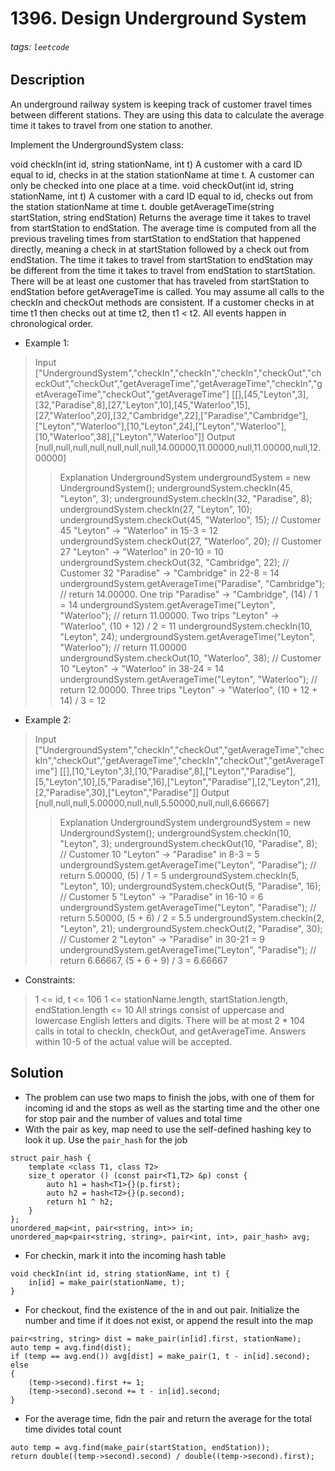# 1396. Design Underground System
###### tags: `leetcode`
## Description
An underground railway system is keeping track of customer travel times between different stations. They are using this data to calculate the average time it takes to travel from one station to another.

Implement the UndergroundSystem class:

void checkIn(int id, string stationName, int t)
A customer with a card ID equal to id, checks in at the station stationName at time t.
A customer can only be checked into one place at a time.
void checkOut(int id, string stationName, int t)
A customer with a card ID equal to id, checks out from the station stationName at time t.
double getAverageTime(string startStation, string endStation)
Returns the average time it takes to travel from startStation to endStation.
The average time is computed from all the previous traveling times from startStation to endStation that happened directly, meaning a check in at startStation followed by a check out from endStation.
The time it takes to travel from startStation to endStation may be different from the time it takes to travel from endStation to startStation.
There will be at least one customer that has traveled from startStation to endStation before getAverageTime is called.
You may assume all calls to the checkIn and checkOut methods are consistent. If a customer checks in at time t1 then checks out at time t2, then t1 < t2. All events happen in chronological order.

- Example 1:

>Input
["UndergroundSystem","checkIn","checkIn","checkIn","checkOut","checkOut","checkOut","getAverageTime","getAverageTime","checkIn","getAverageTime","checkOut","getAverageTime"]
[[],[45,"Leyton",3],[32,"Paradise",8],[27,"Leyton",10],[45,"Waterloo",15],[27,"Waterloo",20],[32,"Cambridge",22],["Paradise","Cambridge"],["Leyton","Waterloo"],[10,"Leyton",24],["Leyton","Waterloo"],[10,"Waterloo",38],["Leyton","Waterloo"]]
Output
[null,null,null,null,null,null,null,14.00000,11.00000,null,11.00000,null,12.00000]
>>Explanation
UndergroundSystem undergroundSystem = new UndergroundSystem();
undergroundSystem.checkIn(45, "Leyton", 3);
undergroundSystem.checkIn(32, "Paradise", 8);
undergroundSystem.checkIn(27, "Leyton", 10);
undergroundSystem.checkOut(45, "Waterloo", 15);  // Customer 45 "Leyton" -> "Waterloo" in 15-3 = 12
undergroundSystem.checkOut(27, "Waterloo", 20);  // Customer 27 "Leyton" -> "Waterloo" in 20-10 = 10
undergroundSystem.checkOut(32, "Cambridge", 22); // Customer 32 "Paradise" -> "Cambridge" in 22-8 = 14
undergroundSystem.getAverageTime("Paradise", "Cambridge"); // return 14.00000. One trip "Paradise" -> "Cambridge", (14) / 1 = 14
undergroundSystem.getAverageTime("Leyton", "Waterloo");    // return 11.00000. Two trips "Leyton" -> "Waterloo", (10 + 12) / 2 = 11
undergroundSystem.checkIn(10, "Leyton", 24);
undergroundSystem.getAverageTime("Leyton", "Waterloo");    // return 11.00000
undergroundSystem.checkOut(10, "Waterloo", 38);  // Customer 10 "Leyton" -> "Waterloo" in 38-24 = 14
undergroundSystem.getAverageTime("Leyton", "Waterloo");    // return 12.00000. Three trips "Leyton" -> "Waterloo", (10 + 12 + 14) / 3 = 12

- Example 2:

>Input
["UndergroundSystem","checkIn","checkOut","getAverageTime","checkIn","checkOut","getAverageTime","checkIn","checkOut","getAverageTime"]
[[],[10,"Leyton",3],[10,"Paradise",8],["Leyton","Paradise"],[5,"Leyton",10],[5,"Paradise",16],["Leyton","Paradise"],[2,"Leyton",21],[2,"Paradise",30],["Leyton","Paradise"]]
Output
[null,null,null,5.00000,null,null,5.50000,null,null,6.66667]
>>Explanation
UndergroundSystem undergroundSystem = new UndergroundSystem();
undergroundSystem.checkIn(10, "Leyton", 3);
undergroundSystem.checkOut(10, "Paradise", 8); // Customer 10 "Leyton" -> "Paradise" in 8-3 = 5
undergroundSystem.getAverageTime("Leyton", "Paradise"); // return 5.00000, (5) / 1 = 5
undergroundSystem.checkIn(5, "Leyton", 10);
undergroundSystem.checkOut(5, "Paradise", 16); // Customer 5 "Leyton" -> "Paradise" in 16-10 = 6
undergroundSystem.getAverageTime("Leyton", "Paradise"); // return 5.50000, (5 + 6) / 2 = 5.5
undergroundSystem.checkIn(2, "Leyton", 21);
undergroundSystem.checkOut(2, "Paradise", 30); // Customer 2 "Leyton" -> "Paradise" in 30-21 = 9
undergroundSystem.getAverageTime("Leyton", "Paradise"); // return 6.66667, (5 + 6 + 9) / 3 = 6.66667

- Constraints:

>1 <= id, t <= 106
1 <= stationName.length, startStation.length, endStation.length <= 10
All strings consist of uppercase and lowercase English letters and digits.
There will be at most 2 * 104 calls in total to checkIn, checkOut, and getAverageTime.
Answers within 10-5 of the actual value will be accepted.

## Solution
- The problem can use two maps to finish the jobs, with one of them for incoming id and the stops as well as the starting time and the other one for stop pair and the number of values and total time
- With the pair as key, map need to use the self-defined hashing key to look it up. Use the `pair_hash` for the job
```cpp=
struct pair_hash {
    template <class T1, class T2>
    size_t operator () (const pair<T1,T2> &p) const {
        auto h1 = hash<T1>{}(p.first);
        auto h2 = hash<T2>{}(p.second);
        return h1 ^ h2;  
    }
};
unordered_map<int, pair<string, int>> in;
unordered_map<pair<string, string>, pair<int, int>, pair_hash> avg;
```
- For checkin, mark it into the incoming hash table
```cpp=
void checkIn(int id, string stationName, int t) {
    in[id] = make_pair(stationName, t);
}
```
- For checkout, find the existence of the in and out pair. Initialize the number and time if it does not exist, or append the result into the map
```cpp=
pair<string, string> dist = make_pair(in[id].first, stationName);
auto temp = avg.find(dist);
if (temp == avg.end()) avg[dist] = make_pair(1, t - in[id].second);
else
{
    (temp->second).first += 1;
    (temp->second).second += t - in[id].second;
}
```
- For the average time, fidn the pair and return the average for the total time divides total count
```cpp=
auto temp = avg.find(make_pair(startStation, endStation));
return double((temp->second).second) / double((temp->second).first);
```